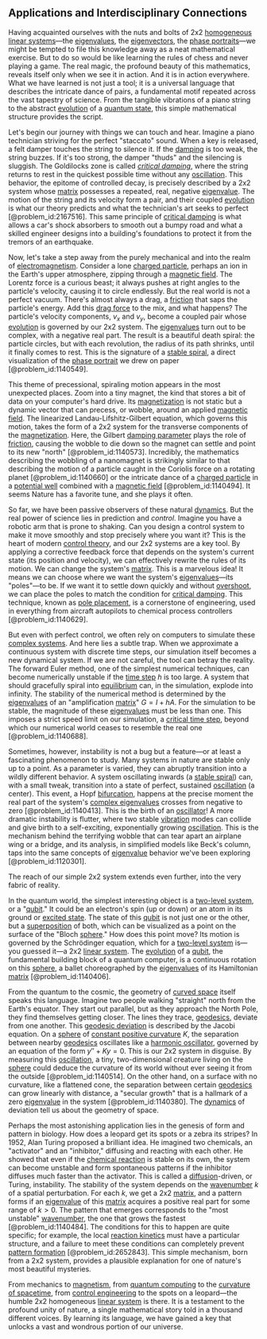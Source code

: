 ## Applications and Interdisciplinary Connections

Having acquainted ourselves with the nuts and bolts of 2x2 [homogeneous linear systems](@article_id:152938)—the [eigenvalues](@article_id:146953), the [eigenvectors](@article_id:137170), the [phase portraits](@article_id:172220)—we might be tempted to file this knowledge away as a neat mathematical exercise. But to do so would be like learning the rules of chess and never playing a game. The real magic, the profound beauty of this mathematics, reveals itself only when we see it in action. And it is in action everywhere. What we have learned is not just a tool; it is a universal language that describes the intricate dance of pairs, a fundamental motif repeated across the vast tapestry of science. From the tangible vibrations of a piano string to the abstract [evolution](@article_id:143283) of a [quantum state](@article_id:145648), this simple mathematical structure provides the script.

Let's begin our journey with things we can touch and hear. Imagine a piano technician striving for the perfect "staccato" sound. When a key is released, a felt damper touches the string to silence it. If the [damping](@article_id:166857) is too weak, the string buzzes. If it's too strong, the damper "thuds" and the silencing is sluggish. The Goldilocks zone is called *[critical damping](@article_id:154965)*, where the string returns to rest in the quickest possible time without any [oscillation](@article_id:267287). This behavior, the epitome of controlled decay, is precisely described by a 2x2 system whose [matrix](@article_id:202118) possesses a repeated, real, negative [eigenvalue](@article_id:154400). The motion of the string and its velocity form a pair, and their coupled [evolution](@article_id:143283) is what our theory predicts and what the technician's art seeks to perfect [@problem_id:2167516]. This same principle of [critical damping](@article_id:154965) is what allows a car's shock absorbers to smooth out a bumpy road and what a skilled engineer designs into a building's foundations to protect it from the tremors of an earthquake.

Now, let's take a step away from the purely mechanical and into the realm of [electromagnetism](@article_id:150310). Consider a lone [charged particle](@article_id:159817), perhaps an ion in the Earth's upper atmosphere, zipping through a [magnetic field](@article_id:152802). The Lorentz force is a curious beast; it always pushes at right angles to the particle's velocity, causing it to circle endlessly. But the real world is not a perfect vacuum. There's almost always a drag, a [friction](@article_id:169020) that saps the particle's energy. Add this [drag force](@article_id:275630) to the mix, and what happens? The particle's velocity components, $v_x$ and $v_y$, become a coupled pair whose [evolution](@article_id:143283) is governed by our 2x2 system. The [eigenvalues](@article_id:146953) turn out to be complex, with a negative real part. The result is a beautiful death spiral: the particle circles, but with each revolution, the radius of its path shrinks, until it finally comes to rest. This is the signature of a [stable spiral](@article_id:269084), a direct visualization of the [phase portrait](@article_id:143521) we drew on paper [@problem_id:1140549].

This theme of precessional, spiraling motion appears in the most unexpected places. Zoom into a tiny magnet, the kind that stores a bit of data on your computer's hard drive. Its [magnetization](@article_id:144500) is not static but a dynamic vector that can precess, or wobble, around an applied [magnetic field](@article_id:152802). The linearized Landau-Lifshitz-Gilbert equation, which governs this motion, takes the form of a 2x2 system for the transverse components of the [magnetization](@article_id:144500). Here, the Gilbert [damping parameter](@article_id:166818) plays the role of [friction](@article_id:169020), causing the wobble to die down so the magnet can settle and point to its new "north" [@problem_id:1140573]. Incredibly, the mathematics describing the wobbling of a nanomagnet is strikingly similar to that describing the motion of a particle caught in the Coriolis force on a rotating planet [@problem_id:1140660] or the intricate dance of a [charged particle](@article_id:159817) in a [potential well](@article_id:151646) combined with a [magnetic field](@article_id:152802) [@problem_id:1140494]. It seems Nature has a favorite tune, and she plays it often.

So far, we have been passive observers of these natural [dynamics](@article_id:163910). But the real power of science lies in prediction and *control*. Imagine you have a robotic arm that is prone to shaking. Can you design a control system to make it move smoothly and stop precisely where you want it? This is the heart of modern [control theory](@article_id:136752), and our 2x2 systems are a key tool. By applying a corrective feedback force that depends on the system's current state (its position and velocity), we can effectively rewrite the rules of its motion. We can change the system's [matrix](@article_id:202118). This is a marvelous idea! It means we can choose where we want the system's [eigenvalues](@article_id:146953)—its "poles"—to be. If we want it to settle down quickly and without [overshoot](@article_id:146707), we can place the poles to match the condition for [critical damping](@article_id:154965). This technique, known as [pole placement](@article_id:155029), is a cornerstone of engineering, used in everything from aircraft autopilots to chemical process controllers [@problem_id:1140629].

But even with perfect control, we often rely on computers to simulate these [complex systems](@article_id:137572). And here lies a subtle trap. When we approximate a continuous system with discrete time steps, our simulation itself becomes a new dynamical system. If we are not careful, the tool can betray the reality. The forward Euler method, one of the simplest numerical techniques, can become numerically unstable if the [time step](@article_id:136673) $h$ is too large. A system that should gracefully spiral into [equilibrium](@article_id:144554) can, in the simulation, explode into infinity. The stability of the numerical method is determined by the [eigenvalues](@article_id:146953) of an "amplification [matrix](@article_id:202118)" $G = I + hA$. For the simulation to be stable, the magnitude of these [eigenvalues](@article_id:146953) must be less than one. This imposes a strict speed limit on our simulation, a [critical time step](@article_id:177594), beyond which our numerical world ceases to resemble the real one [@problem_id:1140688].

Sometimes, however, instability is not a bug but a feature—or at least a fascinating phenomenon to study. Many systems in nature are stable only up to a point. As a parameter is varied, they can abruptly transition into a wildly different behavior. A system oscillating inwards (a [stable spiral](@article_id:269084)) can, with a small tweak, transition into a state of perfect, sustained [oscillation](@article_id:267287) (a center). This event, a Hopf [bifurcation](@article_id:270112), happens at the precise moment the real part of the system's [complex eigenvalues](@article_id:155890) crosses from negative to zero [@problem_id:1140413]. This is the birth of an [oscillator](@article_id:271055)! A more dramatic instability is flutter, where two stable [vibration](@article_id:162485) modes can collide and give birth to a self-exciting, exponentially growing [oscillation](@article_id:267287). This is the mechanism behind the terrifying wobble that can tear apart an airplane wing or a bridge, and its analysis, in simplified models like Beck's column, taps into the same concepts of [eigenvalue](@article_id:154400) behavior we've been exploring [@problem_id:1120301].

The reach of our simple 2x2 system extends even further, into the very fabric of reality.

In the quantum world, the simplest interesting object is a [two-level system](@article_id:137958), or a "[qubit](@article_id:137434)." It could be an electron's spin (up or down) or an atom in its ground or [excited state](@article_id:260959). The state of this [qubit](@article_id:137434) is not just one or the other, but a [superposition](@article_id:145421) of both, which can be visualized as a point on the surface of the "Bloch [sphere](@article_id:267085)." How does this point move? Its motion is governed by the Schrödinger equation, which for a [two-level system](@article_id:137958) is—you guessed it—a 2x2 [linear system](@article_id:162641). The [evolution](@article_id:143283) of a [qubit](@article_id:137434), the fundamental building block of a quantum computer, is a continuous rotation on this [sphere](@article_id:267085), a ballet choreographed by the [eigenvalues](@article_id:146953) of its Hamiltonian [matrix](@article_id:202118) [@problem_id:1140406].

From the quantum to the cosmic, the geometry of [curved space](@article_id:157539) itself speaks this language. Imagine two people walking "straight" north from the Earth's equator. They start out parallel, but as they approach the North Pole, they find themselves getting closer. The lines they trace, [geodesics](@article_id:154743), deviate from one another. This [geodesic deviation](@article_id:159578) is described by the Jacobi equation. On a [sphere](@article_id:267085) of [constant positive curvature](@article_id:267552) $K$, the separation between nearby [geodesics](@article_id:154743) oscillates like a [harmonic oscillator](@article_id:155128), governed by an equation of the form $y''+Ky=0$. This is our 2x2 system in disguise. By measuring this [oscillation](@article_id:267287), a tiny, two-dimensional creature living on the [sphere](@article_id:267085) could deduce the curvature of its world without ever seeing it from the outside [@problem_id:1140514]. On the other hand, on a surface with no curvature, like a flattened cone, the separation between certain [geodesics](@article_id:154743) can grow linearly with distance, a "secular growth" that is a hallmark of a zero [eigenvalue](@article_id:154400) in the system [@problem_id:1140380]. The [dynamics](@article_id:163910) of deviation tell us about the geometry of space.

Perhaps the most astonishing application lies in the genesis of form and pattern in biology. How does a leopard get its spots or a zebra its stripes? In 1952, Alan Turing proposed a brilliant idea. He imagined two chemicals, an "activator" and an "inhibitor," diffusing and reacting with each other. He showed that even if the [chemical reaction](@article_id:146479) is stable on its own, the system can become unstable and form spontaneous patterns if the inhibitor diffuses much faster than the activator. This is called a [diffusion](@article_id:140951)-driven, or Turing, instability. The stability of the system depends on the [wavenumber](@article_id:171958) $k$ of a spatial perturbation. For each $k$, we get a 2x2 [matrix](@article_id:202118), and a pattern forms if an [eigenvalue](@article_id:154400) of this [matrix](@article_id:202118) acquires a positive real part for some range of $k > 0$. The pattern that emerges corresponds to the "most unstable" [wavenumber](@article_id:171958), the one that grows the fastest [@problem_id:1140484]. The conditions for this to happen are quite specific; for example, the local [reaction kinetics](@article_id:149726) must have a particular structure, and a failure to meet these conditions can completely prevent [pattern formation](@article_id:139504) [@problem_id:2652843]. This simple mechanism, born from a 2x2 system, provides a plausible explanation for one of nature's most beautiful mysteries.

From mechanics to [magnetism](@article_id:144732), from [quantum computing](@article_id:145253) to the [curvature of spacetime](@article_id:188986), from [control engineering](@article_id:149365) to the spots on a leopard—the humble 2x2 homogeneous [linear system](@article_id:162641) is there. It is a testament to the profound unity of nature, a single mathematical story told in a thousand different voices. By learning its language, we have gained a key that unlocks a vast and wondrous portion of our universe.
